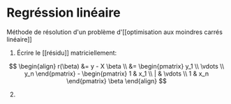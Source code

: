 # Regréssion linéaire

Méthode de résolution d'un problème d'[[optimisation aux moindres carrés linéaire]]

1. Écrire le [[résidu]] matriciellement:

$$
\begin{align}
r(\beta) &= y - X \beta \\
&= \begin{pmatrix}
y_1 \\ \vdots \\ y_n
\end{pmatrix} - \begin{pmatrix}
1 & x_1 \\
| & \vdots \\
1 & x_n
\end{pmatrix} \beta
\end{align}
$$

2. 